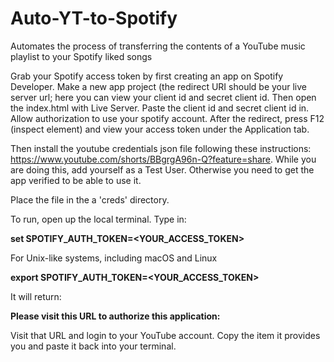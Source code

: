 # Auto-YT-to-Spotify
Automates the process of transferring the contents of a YouTube music playlist to your Spotify liked songs

Grab your Spotify access token by first creating an app on Spotify Developer. Make a new app project (the redirect URI should be your live server url; here you can view your client id and secret client id.
Then open the index.html with Live Server. Paste the client id and secret client id in. Allow authorization to use your spotify account. After the redirect, press F12 (inspect element) and view your access token under the Application tab.

Then install the youtube credentials json file following these instructions: https://www.youtube.com/shorts/BBgrgA96n-Q?feature=share.
While you are doing this, add yourself as a Test User. Otherwise you need to get the app verified to be able to use it. 

Place the file in the a 'creds' directory.

To run, open up the local terminal. Type in: 

**set SPOTIFY_AUTH_TOKEN=<YOUR_ACCESS_TOKEN>**

For Unix-like systems, including macOS and Linux

**export SPOTIFY_AUTH_TOKEN=<YOUR_ACCESS_TOKEN>**

It will return:

**Please visit this URL to authorize this application:**

Visit that URL and login to your YouTube account. Copy the item it provides you and paste it back into your terminal.
